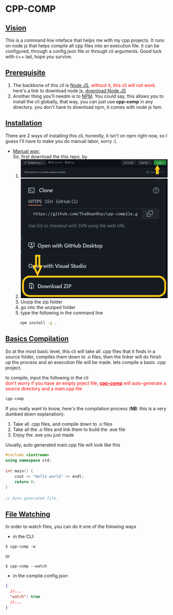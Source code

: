 # CPP-COMP

## <u> Vision </u>

This is a command line inteface that helps me with my cpp projects. It runs on node js that helps compile all cpp files into an execution file. it can be configured, through a config.json file or through cli arguments. Good luck with c++ lad, hope you survive.

## <u> Prerequisite </u>

1. The backbone of this cli is [Node JS](https://nodejs.org/en/), <span style="color: red">without it, this cli will not work</span>. here's a link to download node js, [download Node JS](https://nodejs.org/en/download/)
2. Another thing you'll needm is to [NPM](https://www.npmjs.com/). You could say, this allows you to install the cli globally, that way, you can just use **cpp-comp** in any directory. you don't have to download npm, it comes with node js fam.

## <u> Installation </u>

There are 2 ways of installing this cli, honestly, it isn't on npm right now, so I guess I'll have to make you do manual labor, sorry :(. <br>

- <u>Manual way:</u> <br>
  So, first download the this repo, by
  1.  !['Code' button](./md/code_button.png)
  2.  ![Download Zip](md/download_zip.png)
  3.  Unzip the zip folder
  4.  go into the unziped folder
  5.  type the following in the command line
  ```sh
     npm install -g .
  ```

## <u> Basics Compilation</u>

So at the most basic level, this cli will take all .cpp files that it finds in a source folder, compiles them down to .o files, then the linker will do finish up the process and an execution file will be made. lets compile a basic .cpp project.

to compile, input the following in the cli <br>
<span style="color:red"> don't worry if you have an empty prject file, <u>**cpp-comp**</u> will auto-generate a source directory and a main.cpp file </span>

```sh
cpp-comp
```

If you really want to know, here's the compilation process (**NB**: this is a very dumbed down explanation):

1. Take all .cpp files, and compile down to .o files
2. Take all the .o files and link them to build the .exe file
3. Enjoy the .exe you just made

Usually, auto generated main.cpp file will look like this

```cpp
#include <iostream>
using namespace std;

int main() {
	cout << "Hello world" << endl;
	return 0;
}

// Auto generated file.
```

## <u> File Watching </u>

In order to watch files, you can do it one of the folowing ways

- in the CLI:

```
$ cpp-comp -w
```

or

```
$ cpp-comp --watch
```

- in the compile.config.json

```json
{
  //...
  "watch": true
  //...
}
```
